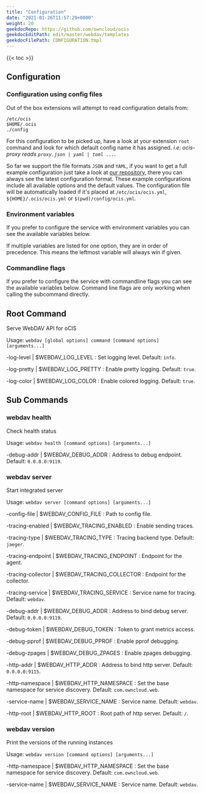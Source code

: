 ```yaml
---
title: "Configuration"
date: "2021-01-26T11:57:29+0000"
weight: 20
geekdocRepo: https://github.com/owncloud/ocis
geekdocEditPath: edit/master/webdav/templates
geekdocFilePath: CONFIGURATION.tmpl
---
```


{{< toc >}}

## Configuration

### Configuration using config files

Out of the box extensions will attempt to read configuration details from:

```console
/etc/ocis
$HOME/.ocis
./config
```

For this configuration to be picked up, have a look at your extension `root` command and look for which default config name it has assigned. *i.e: ocis-proxy reads `proxy.json | yaml | toml ...`*.

So far we support the file formats `JSON` and `YAML`, if you want to get a full example configuration just take a look at [our repository](https://github.com/owncloud/ocis/tree/master/config), there you can always see the latest configuration format. These example configurations include all available options and the default values. The configuration file will be automatically loaded if it's placed at `/etc/ocis/ocis.yml`, `${HOME}/.ocis/ocis.yml` or `$(pwd)/config/ocis.yml`.

### Environment variables

If you prefer to configure the service with environment variables you can see the available variables below.

If multiple variables are listed for one option, they are in order of precedence. This means the leftmost variable will always win if given.

### Commandline flags

If you prefer to configure the service with commandline flags you can see the available variables below. Command line flags are only working when calling the subcommand directly.

## Root Command

Serve WebDAV API for oCIS

Usage: `webdav [global options] command [command options] [arguments...]`

-log-level |  $WEBDAV_LOG_LEVEL
: Set logging level. Default: `info`.

-log-pretty |  $WEBDAV_LOG_PRETTY
: Enable pretty logging. Default: `true`.

-log-color |  $WEBDAV_LOG_COLOR
: Enable colored logging. Default: `true`.

## Sub Commands

### webdav health

Check health status

Usage: `webdav health [command options] [arguments...]`

-debug-addr |  $WEBDAV_DEBUG_ADDR
: Address to debug endpoint. Default: `0.0.0.0:9119`.

### webdav server

Start integrated server

Usage: `webdav server [command options] [arguments...]`

-config-file |  $WEBDAV_CONFIG_FILE
: Path to config file.

-tracing-enabled |  $WEBDAV_TRACING_ENABLED
: Enable sending traces.

-tracing-type |  $WEBDAV_TRACING_TYPE
: Tracing backend type. Default: `jaeger`.

-tracing-endpoint |  $WEBDAV_TRACING_ENDPOINT
: Endpoint for the agent.

-tracing-collector |  $WEBDAV_TRACING_COLLECTOR
: Endpoint for the collector.

-tracing-service |  $WEBDAV_TRACING_SERVICE
: Service name for tracing. Default: `webdav`.

-debug-addr |  $WEBDAV_DEBUG_ADDR
: Address to bind debug server. Default: `0.0.0.0:9119`.

-debug-token |  $WEBDAV_DEBUG_TOKEN
: Token to grant metrics access.

-debug-pprof |  $WEBDAV_DEBUG_PPROF
: Enable pprof debugging.

-debug-zpages |  $WEBDAV_DEBUG_ZPAGES
: Enable zpages debugging.

-http-addr |  $WEBDAV_HTTP_ADDR
: Address to bind http server. Default: `0.0.0.0:9115`.

-http-namespace |  $WEBDAV_HTTP_NAMESPACE
: Set the base namespace for service discovery. Default: `com.owncloud.web`.

-service-name |  $WEBDAV_SERVICE_NAME
: Service name. Default: `webdav`.

-http-root |  $WEBDAV_HTTP_ROOT
: Root path of http server. Default: `/`.

### webdav version

Print the versions of the running instances

Usage: `webdav version [command options] [arguments...]`

-http-namespace |  $WEBDAV_HTTP_NAMESPACE
: Set the base namespace for service discovery. Default: `com.owncloud.web`.

-service-name |  $WEBDAV_SERVICE_NAME
: Service name. Default: `webdav`.

